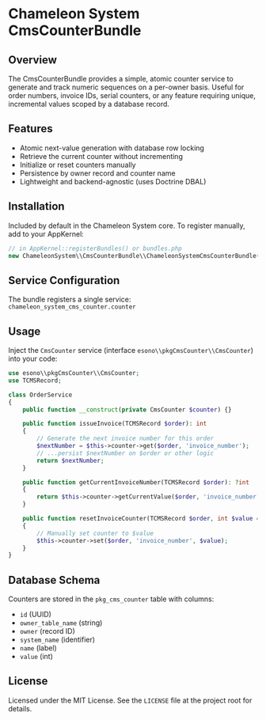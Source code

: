 Chameleon System CmsCounterBundle
=================================

Overview
--------
The CmsCounterBundle provides a simple, atomic counter service to generate and track numeric sequences
on a per-owner basis. Useful for order numbers, invoice IDs, serial counters, or any feature requiring
unique, incremental values scoped by a database record.

Features
--------
- Atomic next-value generation with database row locking
- Retrieve the current counter without incrementing
- Initialize or reset counters manually
- Persistence by owner record and counter name
- Lightweight and backend-agnostic (uses Doctrine DBAL)

Installation
------------
Included by default in the Chameleon System core. To register manually, add to your AppKernel:
```php
// in AppKernel::registerBundles() or bundles.php
new ChameleonSystem\\CmsCounterBundle\\ChameleonSystemCmsCounterBundle(),
```

Service Configuration
---------------------
The bundle registers a single service: `chameleon_system_cms_counter.counter`

Usage
-----
Inject the `CmsCounter` service (interface `esono\\pkgCmsCounter\\CmsCounter`) into your code:
```php
use esono\\pkgCmsCounter\\CmsCounter;
use TCMSRecord;

class OrderService
{
    public function __construct(private CmsCounter $counter) {}

    public function issueInvoice(TCMSRecord $order): int
    {
        // Generate the next invoice number for this order
        $nextNumber = $this->counter->get($order, 'invoice_number');
        // ...persist $nextNumber on $order or other logic
        return $nextNumber;
    }

    public function getCurrentInvoiceNumber(TCMSRecord $order): ?int
    {
        return $this->counter->getCurrentValue($order, 'invoice_number');
    }

    public function resetInvoiceCounter(TCMSRecord $order, int $value = 1): void
    {
        // Manually set counter to $value
        $this->counter->set($order, 'invoice_number', $value);
    }
}
```

Database Schema
---------------
Counters are stored in the `pkg_cms_counter` table with columns:
- `id` (UUID)
- `owner_table_name` (string)
- `owner` (record ID)
- `system_name` (identifier)
- `name` (label)
- `value` (int)

License
-------
Licensed under the MIT License. See the `LICENSE` file at the project root for details.
